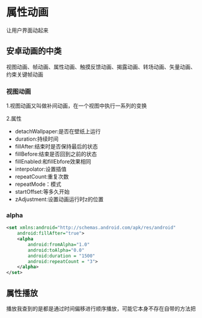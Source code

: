 # 属性动画

让用户界面动起来

## 安卓动画的中类

视图动画、帧动画、属性动画、触摸反馈动画、揭露动画、转场动画、矢量动画、约束关键帧动画

### 视图动画

1.视图动画又叫做补间动画，在一个视图中执行一系列的变换

2.属性

- detachWallpaper:是否在壁纸上运行
- duration:持续时间
- fillAfter:结束时是否保持最后的状态
- fillBefore:结束是否回到之前的状态
- fillEnabled:和fillEbfore效果相同
- interpolator:设置插值
- repeatCount:重复次数
- repeatMode：模式
- startOffset:等多久开始
- zAdjustment:设置动画运行时z的位置

### alpha

```xml
<set xmlns:android="http://schemas.android.com/apk/res/android"
    android:fillAfter="true">
    <alpha
        android:fromAlpha="1.0"
        android:toAlpha="0.0"
        android:duration = "1500"
        android:repeatCount = "3">
    </alpha>
</set>
```

## 属性播放

播放我查到的是都是通过时间偏移进行顺序播放，可能它本身不存在自带的方法把





































